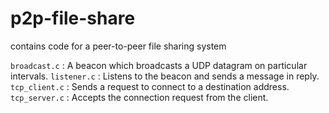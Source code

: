 # p2p-file-share
contains code for a peer-to-peer file sharing system

`broadcast.c` : A beacon which broadcasts a UDP datagram on particular intervals.
`listener.c` : Listens to the beacon and sends a message in reply.
`tcp_client.c` : Sends a request to connect to a destination address.
`tcp_server.c` : Accepts the connection request from the client.

